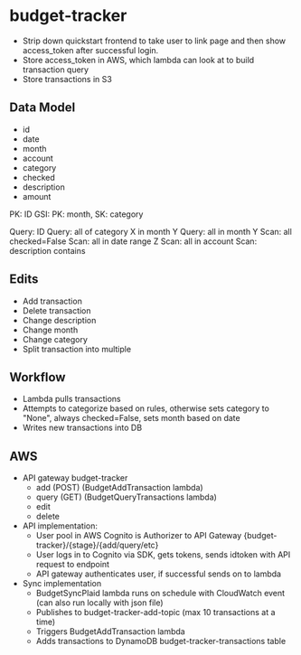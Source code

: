 # budget-tracker
- Strip down quickstart frontend to take user to link page and then show access_token after successful login.
- Store access_token in AWS, which lambda can look at to build transaction query
- Store transactions in S3

## Data Model
- id 
- date
- month
- account
- category
- checked
- description
- amount

PK: ID
GSI: PK: month, SK: category

Query: ID
Query: all of category X in month Y
Query: all in month Y
Scan: all checked=False
Scan: all in date range Z
Scan: all in account
Scan: description contains


## Edits
- Add transaction
- Delete transaction
- Change description
- Change month
- Change category
- Split transaction into multiple

## Workflow
- Lambda pulls transactions
- Attempts to categorize based on rules, otherwise sets category to "None", always checked=False, sets month based on date
- Writes new transactions into DB

## AWS
- API gateway budget-tracker
	- add (POST) (BudgetAddTransaction lambda)
	- query (GET) (BudgetQueryTransactions lambda)
	- edit
	- delete
- API implementation:
	- User pool in AWS Cognito is Authorizer to API Gateway {budget-tracker}/{stage}/{add/query/etc}
	- User logs in to Cognito via SDK, gets tokens, sends idtoken with API request to endpoint
	- API gateway authenticates user, if successful sends on to lambda
- Sync implementation
	- BudgetSyncPlaid lambda runs on schedule with CloudWatch event (can also run locally with json file)
	- Publishes to budget-tracker-add-topic (max 10 transactions at a time)
	- Triggers BudgetAddTransaction lambda
	- Adds transactions to DynamoDB budget-tracker-transactions table

